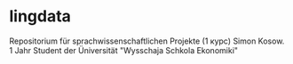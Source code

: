 # lingdata
Repositorium für sprachwissenschaftlichen Projekte (1 курс)
Simon Kosow. 1 Jahr Student der Üniversität "Wysschaja Schkola Ekonomiki"
